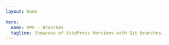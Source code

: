```yaml
---
layout: home

hero:
  name: VPV - Branches
  tagline: Showcase of VitePress Versions with Git branches.
---
```

